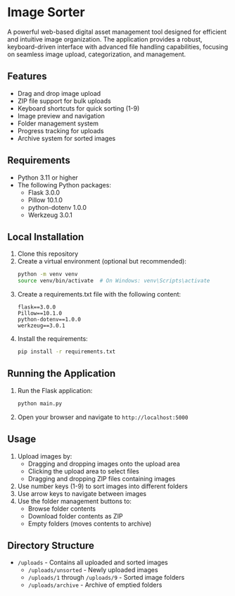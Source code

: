 # Image Sorter

A powerful web-based digital asset management tool designed for efficient and intuitive image organization. The application provides a robust, keyboard-driven interface with advanced file handling capabilities, focusing on seamless image upload, categorization, and management.

## Features
- Drag and drop image upload
- ZIP file support for bulk uploads
- Keyboard shortcuts for quick sorting (1-9)
- Image preview and navigation
- Folder management system
- Progress tracking for uploads
- Archive system for sorted images

## Requirements
- Python 3.11 or higher
- The following Python packages:
  - Flask 3.0.0
  - Pillow 10.1.0
  - python-dotenv 1.0.0
  - Werkzeug 3.0.1

## Local Installation

1. Clone this repository
2. Create a virtual environment (optional but recommended):
   ```bash
   python -m venv venv
   source venv/bin/activate  # On Windows: venv\Scripts\activate
   ```
3. Create a requirements.txt file with the following content:
   ```
   flask==3.0.0
   Pillow==10.1.0
   python-dotenv==1.0.0
   werkzeug==3.0.1
   ```
4. Install the requirements:
   ```bash
   pip install -r requirements.txt
   ```

## Running the Application

1. Run the Flask application:
   ```bash
   python main.py
   ```
2. Open your browser and navigate to `http://localhost:5000`

## Usage

1. Upload images by:
   - Dragging and dropping images onto the upload area
   - Clicking the upload area to select files
   - Dragging and dropping ZIP files containing images
2. Use number keys (1-9) to sort images into different folders
3. Use arrow keys to navigate between images
4. Use the folder management buttons to:
   - Browse folder contents
   - Download folder contents as ZIP
   - Empty folders (moves contents to archive)

## Directory Structure
- `/uploads` - Contains all uploaded and sorted images
  - `/uploads/unsorted` - Newly uploaded images
  - `/uploads/1` through `/uploads/9` - Sorted image folders
  - `/uploads/archive` - Archive of emptied folders
